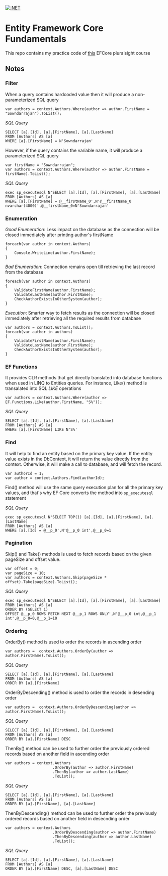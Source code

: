 [![.NET](https://github.com/jsowndarrajan/EFCoreFundamentals/actions/workflows/dotnet.yml/badge.svg)](https://github.com/jsowndarrajan/EFCoreFundamentals/actions/workflows/dotnet.yml)
# Entity Framework Core Fundamentals
This repo contains my practice code of [this](https://app.pluralsight.com/library/courses/ef-core-6-fundamentals/table-of-contents) EFCore pluralsight course

## Notes

### Filter
When a query contains hardcoded value then it will produce a non-parameterized SQL query
```
var authors = context.Authors.Where(author => author.FirstName = "Sowndarrajan").ToList();
```

*SQL Query*
```
SELECT [a].[Id], [a].[FirstName], [a].[LastName]
FROM [Authors] AS [a]
WHERE [a].[FirstName] = N'Sowndarrajan'
```

However, if the query contains the variable name, it will produce a parameterized SQL query
```
var firstName = "Sowndarrajan";
var authors = context.Authors.Where(author => author.FirstName = firstName).ToList();
```

*SQL Query*
```
exec sp_executesql N'SELECT [a].[Id], [a].[FirstName], [a].[LastName]
FROM [Authors] AS [a]
WHERE [a].[FirstName] = @__firstName_0',N'@__firstName_0 nvarchar(4000)',@__firstName_0=N'Sowndarrajan'
```

### Enumeration

*Good Enumeration*: Less impact on the database as the connection will be closed immediately after printing author's firstName
```
foreach(var author in context.Authors)
{
	Console.WriteLine(author.FirstName);
}
```

*Bad Enumeration*: Connection remains open till retrieving the last record from the database
```
foreach(var author in context.Authors)
{
	ValidateFirstName(author.FirstName);
	ValidateLastName(author.FirstName);
	CheckAuthorExistsInOtherSystem(author);
}
```

*Execution*: Smarter way to fetch results as the connection will be closed immediately after retrieving all the required results from database
```
var authors = context.Authors.ToList();
foreach(var author in authors)
{
	ValidateFirstName(author.FirstName);
	ValidateLastName(author.FirstName);
	CheckAuthorExistsInOtherSystem(author);
}
```

### EF Functions
It provides CLR methods that get directly translated into database functions when used in LINQ to Entities queries. For instance, Like() method is transalated into SQL *LIKE* operations
```
var authors = context.Authors.Where(author => EF.Functions.Like(author.FirstName, "S%"));
```

*SQL Query*
```
SELECT [a].[Id], [a].[FirstName], [a].[LastName]
FROM [Authors] AS [a]
WHERE [a].[FirstName] LIKE N'S%'
```

### Find
It will help to find an entity based on the primary key value. If the entity value exists in the DbContext, it will return the value directly from the context. Otherwise, it will make a call to database, and will fetch the record.
```
var authorId = 1;
var author = context.Authors.Find(authorId);
```

Find() method will use the same query execution plan for all the primary key values, and that's why EF Core converts the method into `sp_executesql` statement

*SQL Query*
```
exec sp_executesql N'SELECT TOP(1) [a].[Id], [a].[FirstName], [a].[LastName]
FROM [Authors] AS [a]
WHERE [a].[Id] = @__p_0',N'@__p_0 int',@__p_0=1
```

### Pagination
Skip() and Take() methods is used to fetch records based on the given pageSize and offset value.
```
var offset = 0;
var pageSize = 10;
var authors = context.Authors.Skip(pageSize * offset).Take(pageSize).ToList();
```

*SQL Query*
```
exec sp_executesql N'SELECT [a].[Id], [a].[FirstName], [a].[LastName]
FROM [Authors] AS [a]
ORDER BY (SELECT 1)
OFFSET @__p_0 ROWS FETCH NEXT @__p_1 ROWS ONLY',N'@__p_0 int,@__p_1 int',@__p_0=0,@__p_1=10
```

### Ordering
OrderBy() method is used to order the records in ascending order
```
var authors =  context.Authors.OrderBy(author => author.FirstName).ToList();
```
*SQL Query*
```
SELECT [a].[Id], [a].[FirstName], [a].[LastName]
FROM [Authors] AS [a]
ORDER BY [a].[FirstName]
```
OrderByDescending() method is used to order the records in desending order
```
var authors =  context.Authors.OrderByDescending(author => author.FirstName).ToList();
```
*SQL Query*
```
SELECT [a].[Id], [a].[FirstName], [a].[LastName]
FROM [Authors] AS [a]
ORDER BY [a].[FirstName] DESC
```
ThenBy() method can be used to further order the previously ordered records based on another field in ascending order
```
var authors = context.Authors
                     .OrderBy(author => author.FirstName)
                     .ThenBy(author => author.LastName)
                     .ToList();
```
*SQL Query*
```
SELECT [a].[Id], [a].[FirstName], [a].[LastName]
FROM [Authors] AS [a]
ORDER BY [a].[FirstName], [a].[LastName]
```
ThenByDescending() method can be used to further order the previously ordered records based on another field in desecnding order
```
var authors = context.Authors
                     .OrderByDescending(author => author.FirstName)
                     .ThenByDescending(author => author.LastName)
                     .ToList();
```
*SQL Query*
```
SELECT [a].[Id], [a].[FirstName], [a].[LastName]
FROM [Authors] AS [a]
ORDER BY [a].[FirstName] DESC, [a].[LastName] DESC
```
